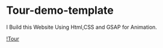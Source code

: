 # Tour-demo-template

I Build this Website Using Html,CSS and GSAP for Animation.

[!Tour](https://github.com/AzamCodes/Tour-demo-template/assets/121885327/52b6c3e3-6fc5-4688-991e-f5adb8b665a6
)
